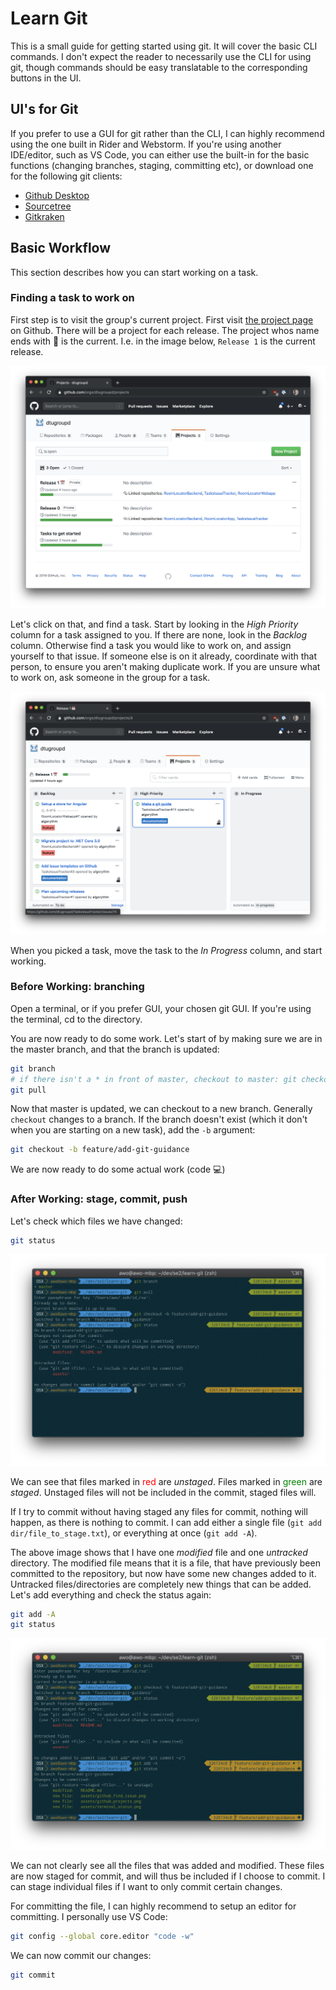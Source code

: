 # Learn Git

This is a small guide for getting started using git. It will cover the basic CLI commands. I don't expect the reader to necessarily use the CLI for using git, though commands should be easy translatable to the corresponding buttons in the UI.

## UI's for Git

If you prefer to use a GUI for git rather than the CLI, I can highly recommend using the one built in Rider and Webstorm. If you're using another IDE/editor, such as VS Code, you can either use the built-in for the basic functions (changing branches, staging, committing etc), or download one for the following git clients:

* [Github Desktop](https://desktop.github.com)
* [Sourcetree](https://www.sourcetreeapp.com)
* [Gitkraken](https://www.gitkraken.com/git-client)

## Basic Workflow

This section describes how you can start working on a task.

### Finding a task to work on

First step is to visit the group's current project. First visit [the project page](https://github.com/orgs/dtugroupd/projects) on Github. There will be a project for each release. The project whos name ends with 📅 is the current. I.e. in the image below, `Release 1` is the current release.

![GitHub Projects](assets/github_projects.png)

Let's click on that, and find a task. Start by looking in the _High Priority_ column for a task assigned to you. If there are none, look in the _Backlog_ column. Otherwise find a task you would like to work on, and assign yourself to that issue. If someone else is on it already, coordinate with that person, to ensure you aren't making duplicate work. If you are unsure what to work on, ask someone in the group for a task.

![Find an issue to work on](assets/github_find_issue.png)

When you picked a task, move the task to the _In Progress_ column, and start working.

### Before Working: branching

Open a terminal, or if you prefer GUI, your chosen git GUI. If you're using the terminal, cd to the directory.

You are now ready to do some work. Let's start of by making sure we are in the master branch, and that the branch is updated:

```bash
git branch
# if there isn't a * in front of master, checkout to master: git checkout master
git pull
```

Now that master is updated, we can checkout to a new branch. Generally `checkout` changes to a branch. If the branch doesn't exist (which it don't when you are starting on a new task), add the `-b` argument:

```bash
git checkout -b feature/add-git-guidance
```

We are now ready to do some actual work (code 💻)

### After Working: stage, commit, push

Let's check which files we have changed:

```bash
git status
```

![git status](assets/terminal_status.png)

We can see that files marked in <span style="color:red;">red</span> are _unstaged_. Files marked in <span style="color:green">green</span> are _staged_. Unstaged files will not be included in the commit, staged files will.

If I try to commit without having staged any files for commit, nothing will happen, as there is nothing to commit. I can add either a single file (`git add dir/file_to_stage.txt`), or everything at once (`git add -A`).

The above image shows that I have one _modified_ file and one _untracked_ directory. The modified file means that it is a file, that have previously been committed to the repository, but now have some new changes added to it. Untracked files/directories are completely new things that can be added. Let's add everything and check the status again:

```bash
git add -A
git status
```

![git status after staging](assets/terminal_status_staged.png)

We can not clearly see all the files that was added and modified. These files are now staged for commit, and will thus be included if I choose to commit. I can stage individual files if I want to only commit certain changes.

For committing the file, I can highly recommend to setup an editor for committing. I personally use VS Code:

```bash
git config --global core.editor "code -w"
```

We can now commit our changes:

```bash
git commit
```